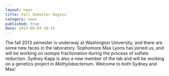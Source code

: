 ```yaml
---
layout: news
title: Fall Semester begins
category: news 
published: true 
date: 2013-09-03 16:15
---
```


The fall 2013 semester is underway at Washington University, and there are some new faces in the laboratory. Sophomore Max Lyons has joined us, and will be working on isotope fractionation during the process of sulfate reduction. Sydney Kapp is also a new member of the lab and will be working on a genetics project in _Methylobacterium_. Welcome to both Sydney and Max!